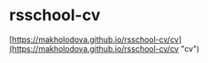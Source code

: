 # rsschool-cv

[https://makholodova.github.io/rsschool-cv/cv](https://makholodova.github.io/rsschool-cv/cv "cv")
